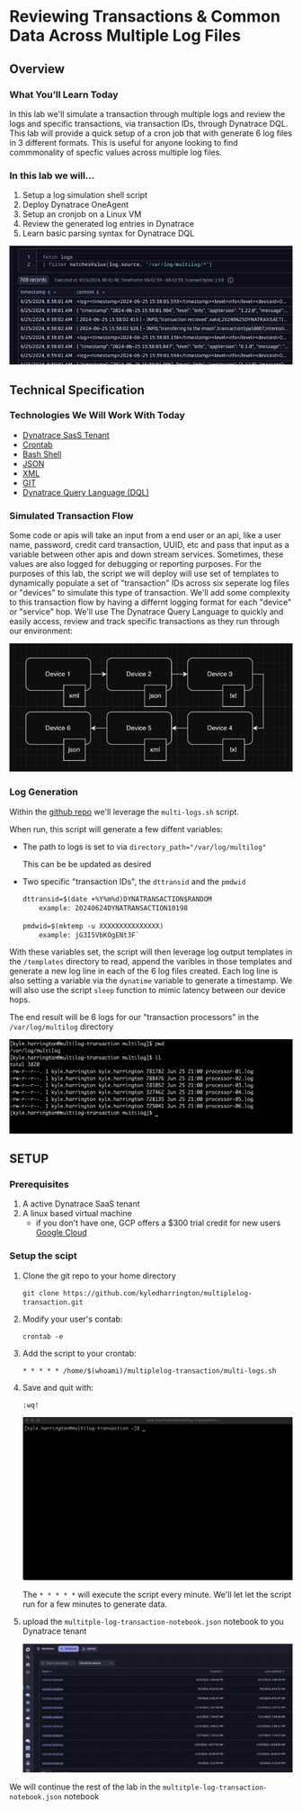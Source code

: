 [//]: # (id: multitple-log-transaction)
[//]: # (summary: Multiple Log Transaction Review)
[//]: # (author: Kyle Harrington)
[//]: # (last update: 6/25/2024)

# Reviewing Transactions & Common Data Across Multiple Log Files
<!-- ------------------------ -->
## Overview 


### What You’ll Learn Today
In this lab we'll simulate a transaction through multiple logs and review the logs and specific transactions, via transaction IDs, through Dynatrace DQL. This lab will provide a quick setup of a cron job that with generate 6 log files in 3 different formats. This is useful for anyone looking to find commmonality of specfic values across multiple log files.

### In this lab we will...
1. Setup a log simulation shell script
1. Deploy Dynatrace OneAgent 
1. Setup an cronjob on a Linux VM
1. Review the generated log entries in Dynatrace
1. Learn basic parsing syntax for Dynatrace DQL 

![such dql, much wow!](img/1.png)


<!-- ------------------------ -->
## Technical Specification 


### Technologies We Will Work With Today
- [Dynatrace SasS Tenant](https://www.dynatrace.com/trial/)
- [Crontab](https://man7.org/linux/man-pages/man5/crontab.5.html)
- [Bash Shell](https://en.wikipedia.org/wiki/Bash_(Unix_shell))
- [JSON](https://www.w3schools.com/js/js_json_syntax.asp)
- [XML](https://www.w3schools.com/xml/)
- [GIT](https://git-scm.com/)
- [Dynatrace Query Language (DQL)](https://docs.dynatrace.com/docs/platform/grail/dynatrace-query-language)

### Simulated Transaction Flow 
 Some code or apis will take an input from a end user or an api, like a user name, password, credit card transaction, UUID, etc and pass that input as a variable between other apis and down stream services. Sometimes, these values are also logged for debugging or reporting purposes. For the purposes of this lab, the script we will deploy will use set of templates to dynamically populate a set of "transaction" IDs across six seperate log files or "devices" to simulate this type of transaction. We'll add some complexity to this transaction flow by having a differnt logging format for each "device" or "service" hop. We'll use The Dynatrace Query Language to quickly and easily access, review and track specific transactions as they run through our environment:

![transaction flow](img/2.png)


### Log Generation
Within the [github repo](https://github.com/kyledharrington/multiplelog-transaction) we'll leverage the `multi-logs.sh` script. 

When run, this script will generate a few diffent variables: 

- The path to logs is set to via
`directory_path="/var/log/multilog"`

    This can be be updated as desired

-  Two specific "transaction IDs", the `dttransid` and the `pmdwid`

    ```
    dttransid=$(date +%Y%m%d)DYNATRANSACTION$RANDOM
        example: 20240624DYNATRANSACTION10198

    pmdwid=$(mktemp -u XXXXXXXXXXXXXXX)
        example: jG3I5VbKOgENt3F`
    ```
With these variables set, the script will then leverage log output templates in the `/templates` directory to read, append the varibles in those templates and generate a new log line in each of the 6 log files created. Each log line is also setting a variable via the `dynatime` variable to generate a timestamp. We will also use the script `sleep` function to mimic latency between our device hops. 

The end result will be 6 logs for our "transaction processors" in the `/var/log/multilog` directory

![logs files](img/3.png)

<!-- -------------------------->
## SETUP


### Prerequisites
1. A active Dynatrace SaaS tenant
1. A linux based virtual machine 
    - if you don't have one, GCP offers a $300 trial credit for new users [Google Cloud](https://cloud.google.com/)

### Setup the scipt

1. Clone the git repo to your home directory
    ```shell
    git clone https://github.com/kyledharrington/multiplelog-transaction.git 
    ```
1. Modify your user's contab:
    ```
    crontab -e
    ```
1. Add the script to your crontab: 
    ```
    * * * * * /home/$(whoami)/multiplelog-transaction/multi-logs.sh
    ```

1. Save and quit with:
    ```
    :wq!
    ```
    ![logs files](img/cron.gif)



    The `* * * * *` will execute the script every minute. We'll let let the script run for a few minutes to generate data.

1. upload the `multitple-log-transaction-notebook.json` notebook to you Dynatrace tenant

    ![logs files](img/upload.gif)

We will continue the rest of the lab in the `multitple-log-transaction-notebook.json` notebook
